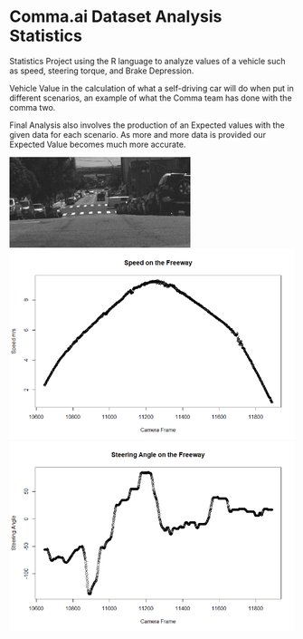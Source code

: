 # Comma.ai Dataset Analysis Statistics

Statistics Project using the R language to analyze values of a vehicle such as speed, steering torque, and Brake Depression.

Vehicle Value in the calculation of what a self-driving car will do when put in different scenarios, an example of what the Comma team has done with the comma two.

Final Analysis also involves the production of an Expected values with the given data for each scenario. As more and more data is provided our Expected Value becomes much more accurate.

![example1](example1.png)
![graph1](speed_freeway.png)
![graph2](steering_freeway.png)


